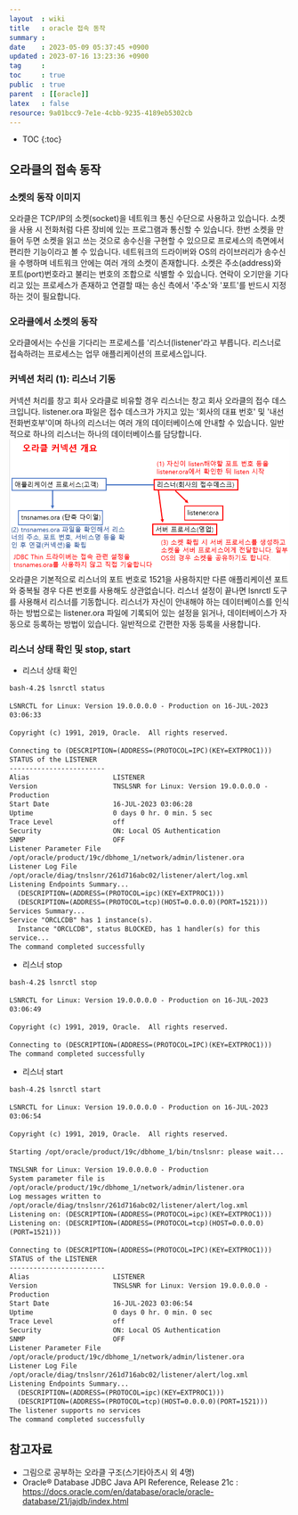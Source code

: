 ```yaml
---
layout  : wiki
title   : oracle 접속 동작
summary : 
date    : 2023-05-09 05:37:45 +0900
updated : 2023-07-16 13:23:36 +0900
tag     : 
toc     : true
public  : true
parent  : [[oracle]]
latex   : false
resource: 9a01bcc9-7e1e-4cbb-9235-4189eb5302cb
---
```

* TOC
{:toc}

## 오라클의 접속 동작

### 소켓의 동작 이미지
오라클은 TCP/IP의 소켓(socket)을 네트워크 통신 수단으로 사용하고 있습니다. 소켓을 사용 시 전화처럼 다른 장비에 있는 프로그램과 통신할 수 있습니다. 한번 소켓을 만들어 두면 소켓을 읽고 쓰는 것으로 송수신을 구현할 수 있으므로 프로세스의 측면에서 편리한 기능이라고 볼 수 있습니다. 네트워크의 드라이버와 OS의 라이브러리가 송수신을 수행하며 네트워크 안에는 여러 개의 소켓이 존재합니다. 소켓은 주소(address)와 포트(port)번호라고 불리는 번호의 조합으로 식별할 수 있습니다. 연락이 오기만을 기다리고 있는 프로세스가 존재하고 연결할 때는 송신 측에서 '주소'와 '포트'를 반드시 지정하는 것이 필요합니다.

### 오라클에서 소켓의 동작
오라클에서는 수신을 기다리는 프로세스를 '리스너(listener'라고 부릅니다. 리스너로 접속하려는 프로세스는 업무 애플리케이션의 프로세스입니다.

### 커넥션 처리 (1): 리스너 기동
커넥션 처리를 창고 회사 오라클로 비유할 경우 리스너는 창고 회사 오라클의 접수 데스크입니다. listener.ora 파일은 접수 데스크가 가지고 있는 '회사의 대표 번호' 및 '내선 전화번호부'이며 하나의 리스너는 여러 개의 데이터베이스에 안내할 수 있습니다. 일반적으로 하나의 리스너는 하나의 데이터베이스를 담당합니다.
![image]( /resource//253782987-79127f06-437b-42a3-b35c-ff74ad28417d.png)
오라클은 기본적으로 리스너의 포트 번호로 1521을 사용하지만 다른 애플리케이션 포트와 중복될 경우 다른 번호를 사용해도 상관없습니다. 리스너 설정이 끝나면 lsnrctl 도구를 사용해서 리스너를 기동합니다. 리스너가 자신이 안내해야 하는 데이터베이스를 인식하는 방법으로는 listener.ora 파일에 기록되어 있는 설정을 읽거나, 데이터베이스가 자동으로 등록하는 방법이 있습니다. 일반적으로 간편한 자동 등록을 사용합니다. 

### 리스너 상태 확인 및 stop, start

* 리스너 상태 확인

```console
bash-4.2$ lsnrctl status

LSNRCTL for Linux: Version 19.0.0.0.0 - Production on 16-JUL-2023 03:06:33

Copyright (c) 1991, 2019, Oracle.  All rights reserved.

Connecting to (DESCRIPTION=(ADDRESS=(PROTOCOL=IPC)(KEY=EXTPROC1)))
STATUS of the LISTENER
------------------------
Alias                     LISTENER
Version                   TNSLSNR for Linux: Version 19.0.0.0.0 - Production
Start Date                16-JUL-2023 03:06:28
Uptime                    0 days 0 hr. 0 min. 5 sec
Trace Level               off
Security                  ON: Local OS Authentication
SNMP                      OFF
Listener Parameter File   /opt/oracle/product/19c/dbhome_1/network/admin/listener.ora
Listener Log File         /opt/oracle/diag/tnslsnr/261d716abc02/listener/alert/log.xml
Listening Endpoints Summary...
  (DESCRIPTION=(ADDRESS=(PROTOCOL=ipc)(KEY=EXTPROC1)))
  (DESCRIPTION=(ADDRESS=(PROTOCOL=tcp)(HOST=0.0.0.0)(PORT=1521)))
Services Summary...
Service "ORCLCDB" has 1 instance(s).
  Instance "ORCLCDB", status BLOCKED, has 1 handler(s) for this service...
The command completed successfully
```

* 리스너 stop

```console
bash-4.2$ lsnrctl stop

LSNRCTL for Linux: Version 19.0.0.0.0 - Production on 16-JUL-2023 03:06:49

Copyright (c) 1991, 2019, Oracle.  All rights reserved.

Connecting to (DESCRIPTION=(ADDRESS=(PROTOCOL=IPC)(KEY=EXTPROC1)))
The command completed successfully
```

* 리스너 start

```console
bash-4.2$ lsnrctl start

LSNRCTL for Linux: Version 19.0.0.0.0 - Production on 16-JUL-2023 03:06:54

Copyright (c) 1991, 2019, Oracle.  All rights reserved.

Starting /opt/oracle/product/19c/dbhome_1/bin/tnslsnr: please wait...

TNSLSNR for Linux: Version 19.0.0.0.0 - Production
System parameter file is /opt/oracle/product/19c/dbhome_1/network/admin/listener.ora
Log messages written to /opt/oracle/diag/tnslsnr/261d716abc02/listener/alert/log.xml
Listening on: (DESCRIPTION=(ADDRESS=(PROTOCOL=ipc)(KEY=EXTPROC1)))
Listening on: (DESCRIPTION=(ADDRESS=(PROTOCOL=tcp)(HOST=0.0.0.0)(PORT=1521)))

Connecting to (DESCRIPTION=(ADDRESS=(PROTOCOL=IPC)(KEY=EXTPROC1)))
STATUS of the LISTENER
------------------------
Alias                     LISTENER
Version                   TNSLSNR for Linux: Version 19.0.0.0.0 - Production
Start Date                16-JUL-2023 03:06:54
Uptime                    0 days 0 hr. 0 min. 0 sec
Trace Level               off
Security                  ON: Local OS Authentication
SNMP                      OFF
Listener Parameter File   /opt/oracle/product/19c/dbhome_1/network/admin/listener.ora
Listener Log File         /opt/oracle/diag/tnslsnr/261d716abc02/listener/alert/log.xml
Listening Endpoints Summary...
  (DESCRIPTION=(ADDRESS=(PROTOCOL=ipc)(KEY=EXTPROC1)))
  (DESCRIPTION=(ADDRESS=(PROTOCOL=tcp)(HOST=0.0.0.0)(PORT=1521)))
The listener supports no services
The command completed successfully
```

## 참고자료
- 그림으로 공부하는 오라클 구조(스기타아츠시 외 4명)
- Oracle® Database JDBC Java API Reference, Release 21c : <https://docs.oracle.com/en/database/oracle/oracle-database/21/jajdb/index.html>

